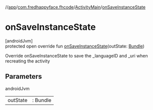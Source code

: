 //[app](../../../index.md)/[com.fredhappyface.fhcode](../index.md)/[ActivityMain](index.md)/[onSaveInstanceState](on-save-instance-state.md)

# onSaveInstanceState

[androidJvm]\
protected open override fun [onSaveInstanceState](on-save-instance-state.md)(outState: [Bundle](https://developer.android.com/reference/kotlin/android/os/Bundle.html))

Override onSaveInstanceState to save the _languageID and _uri when recreating the activity

## Parameters

androidJvm

| | |
|---|---|
| outState | : Bundle |
